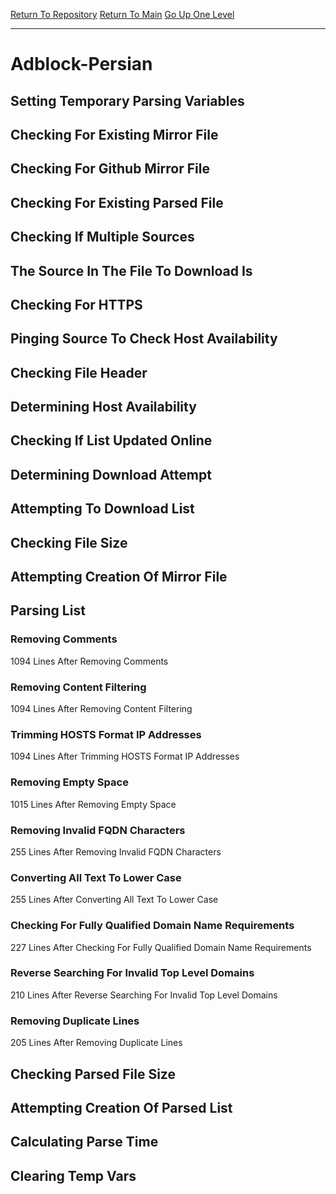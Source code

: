 [Return To Repository](https://github.com/deathbybandaid/piholeparser/)
[Return To Main](https://github.com/deathbybandaid/piholeparser/blob/dev-nomerge/RecentRunLogs/Mainlog.md)
[Go Up One Level](https://github.com/deathbybandaid/piholeparser/blob/dev-nomerge/RecentRunLogs/TopLevelScripts/30-Processing-External-Blacklists.md)
____________________________________
# Adblock-Persian
## Setting Temporary Parsing Variables
## Checking For Existing Mirror File
## Checking For Github Mirror File
## Checking For Existing Parsed File
## Checking If Multiple Sources
## The Source In The File To Download Is
## Checking For HTTPS
## Pinging Source To Check Host Availability
## Checking File Header
## Determining Host Availability
## Checking If List Updated Online
## Determining Download Attempt
## Attempting To Download List
## Checking File Size
## Attempting Creation Of Mirror File
## Parsing List
### Removing Comments
1094 Lines After Removing Comments
### Removing Content Filtering
1094 Lines After Removing Content Filtering
### Trimming HOSTS Format IP Addresses
1094 Lines After Trimming HOSTS Format IP Addresses
### Removing Empty Space
1015 Lines After Removing Empty Space
### Removing Invalid FQDN Characters
255 Lines After Removing Invalid FQDN Characters
### Converting All Text To Lower Case
255 Lines After Converting All Text To Lower Case
### Checking For Fully Qualified Domain Name Requirements
227 Lines After Checking For Fully Qualified Domain Name Requirements
### Reverse Searching For Invalid Top Level Domains
210 Lines After Reverse Searching For Invalid Top Level Domains
### Removing Duplicate Lines
205 Lines After Removing Duplicate Lines
## Checking Parsed File Size
## Attempting Creation Of Parsed List
## Calculating Parse Time
## Clearing Temp Vars
